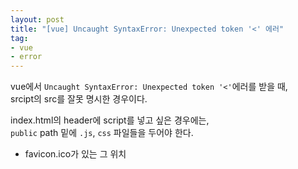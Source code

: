 ```yaml
---
layout: post
title: "[vue] Uncaught SyntaxError: Unexpected token '<' 에러"
tag:
- vue
- error
---
```


vue에서 `Uncaught SyntaxError: Unexpected token '<'`에러를 받을 때,  
srcipt의 src를 잘못 명시한 경우이다.

index.html의 header에 script를 넣고 싶은 경우에는,  
`public` path 밑에 `.js`, `css` 파일들을 두어야 한다.
- favicon.ico가 있는 그 위치